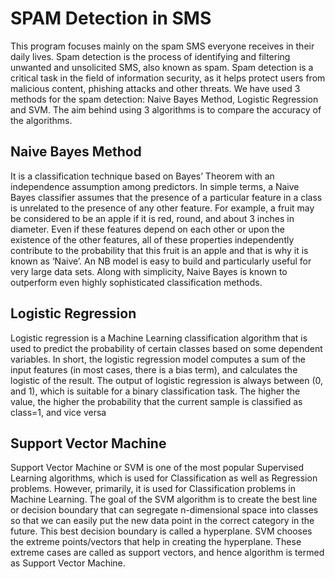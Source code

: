 # SPAM Detection in SMS

This program focuses mainly on the spam SMS everyone receives in their daily lives. Spam detection is the process of identifying and filtering unwanted and unsolicited SMS, also known as spam. Spam detection is a critical task in the field of information security, as it helps protect users from malicious content, phishing attacks and other threats. We have used 3 methods for the spam detection: Naive Bayes Method, Logistic Regression and SVM. The aim behind using 3 algorithms is to compare the accuracy of the algorithms.

## Naive Bayes Method
It is a classification technique based on Bayes’ Theorem with an independence assumption among predictors. In simple terms, a Naive Bayes classifier assumes that the presence of a particular feature in a class is unrelated to the presence of any other feature. For example, a fruit may be considered to be an apple if it is red, round, and about 3 inches in diameter. Even if these features depend on each other or upon the existence of the other features, all of these properties independently contribute to the probability that this fruit is an apple and that is why it is known as ‘Naive’. An NB model is easy to build and particularly useful for very large data sets. Along with simplicity, Naive Bayes is known to outperform even highly sophisticated classification methods.

## Logistic Regression
Logistic regression is a Machine Learning classification algorithm that is used to predict the probability of certain classes based on some dependent variables. In short, the logistic regression model computes a sum of the input features (in most cases, there is a bias term), and calculates the logistic of the result. The output of logistic regression is always between (0, and 1), which is suitable for a binary classification task. The higher the value, the higher the probability that the current sample is classified as class=1, and vice versa

## Support Vector Machine
Support Vector Machine or SVM is one of the most popular Supervised Learning algorithms, which is used for Classification as well as Regression problems. However, primarily, it is used for Classification problems in Machine Learning. The goal of the SVM algorithm is to create the best line or decision boundary that can segregate n-dimensional space into classes so that we can easily put the new data point in the correct category in the future. This best decision boundary is called a hyperplane. SVM chooses the extreme points/vectors that help in creating the hyperplane. These extreme cases are called as support vectors, and hence algorithm is termed as Support Vector Machine.
